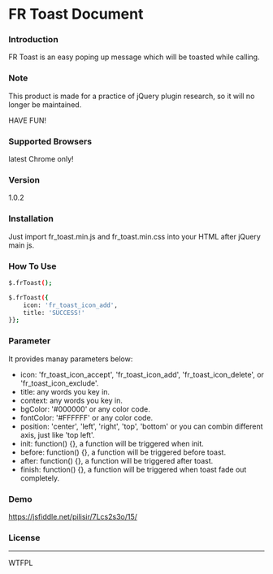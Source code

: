 # FR Toast Document

### Introduction
FR Toast is an easy poping up message which will be toasted while calling.

### Note
This product is made for a practice of jQuery plugin research, so it will no longer be maintained.

HAVE FUN!

### Supported Browsers
latest Chrome only!

### Version
1.0.2

### Installation
Just import fr_toast.min.js and fr_toast.min.css into your HTML after jQuery main js.

### How To Use

```sh
$.frToast();
```

```sh
$.frToast({
    icon: 'fr_toast_icon_add',
    title: 'SUCCESS!'
}};
```

### Parameter

It provides manay parameters below:

* icon: 'fr_toast_icon_accept',  'fr_toast_icon_add', 'fr_toast_icon_delete', or 'fr_toast_icon_exclude'.
* title: any words you key in.
* context: any words you key in.
* bgColor: '#000000' or any color code.
* fontColor: '#FFFFFF' or any color code.
* position: 'center', 'left', 'right', 'top', 'bottom' or you can combin different axis, just like 'top left'.
* init: function() {}, a function will be triggered when init.
* before: function() {}, a function will be triggered before toast.
* after: function() {}, a function will be triggered after toast.
* finish: function() {}, a function will be triggered when toast fade out completely.

### Demo

https://jsfiddle.net/pilisir/7Lcs2s3o/15/

### License
----

WTFPL